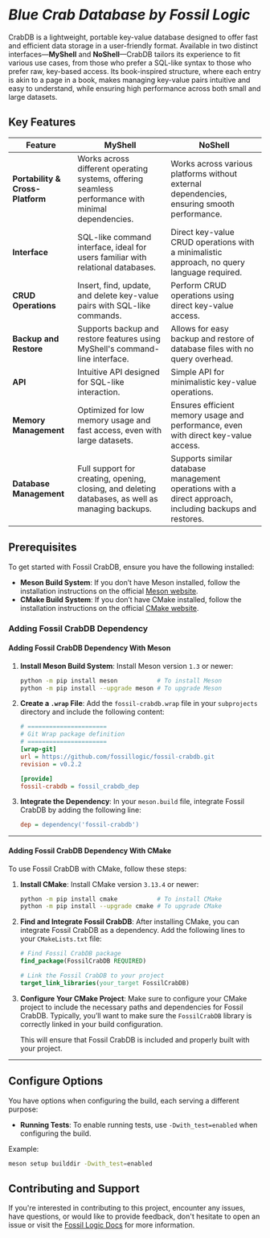 # ***Blue Crab Database by Fossil Logic***

CrabDB is a lightweight, portable key-value database designed to offer fast and efficient data storage in a user-friendly format. Available in two distinct interfaces—**MyShell** and **NoShell**—CrabDB tailors its experience to fit various use cases, from those who prefer a SQL-like syntax to those who prefer raw, key-based access. Its book-inspired structure, where each entry is akin to a page in a book, makes managing key-value pairs intuitive and easy to understand, while ensuring high performance across both small and large datasets.

## Key Features

| **Feature**                     | **MyShell**                                                                                                                                   | **NoShell**                                                                                                                                |
|----------------------------------|-----------------------------------------------------------------------------------------------------------------------------------------------|-------------------------------------------------------------------------------------------------------------------------------------------|
| **Portability & Cross-Platform** | Works across different operating systems, offering seamless performance with minimal dependencies.                                             | Works across various platforms without external dependencies, ensuring smooth performance.                                               |
| **Interface**                    | SQL-like command interface, ideal for users familiar with relational databases.                                                               | Direct key-value CRUD operations with a minimalistic approach, no query language required.                                                |
| **CRUD Operations**              | Insert, find, update, and delete key-value pairs with SQL-like commands.                                                                       | Perform CRUD operations using direct key-value access.                                                                                   |
| **Backup and Restore**           | Supports backup and restore features using MyShell's command-line interface.                                                                   | Allows for easy backup and restore of database files with no query overhead.                                                              |
| **API**                          | Intuitive API designed for SQL-like interaction.                                                                                              | Simple API for minimalistic key-value operations.                                                                                        |
| **Memory Management**            | Optimized for low memory usage and fast access, even with large datasets.                                                                     | Ensures efficient memory usage and performance, even with direct key-value access.                                                        |
| **Database Management**          | Full support for creating, opening, closing, and deleting databases, as well as managing backups.                                               | Supports similar database management operations with a direct approach, including backups and restores.                                   |

## Prerequisites

To get started with Fossil CrabDB, ensure you have the following installed:

- **Meson Build System**: If you don’t have Meson installed, follow the installation instructions on the official [Meson website](https://mesonbuild.com/Getting-meson.html).
- **CMake Build System**: If you don’t have CMake installed, follow the installation instructions on the official [CMake website](https://cmake.org/getting-started/).

### Adding Fossil CrabDB Dependency

#### Adding Fossil CrabDB Dependency With Meson

1. **Install Meson Build System**:
   Install Meson version `1.3` or newer:

   ```sh
   python -m pip install meson           # To install Meson
   python -m pip install --upgrade meson # To upgrade Meson
   ```

2. **Create a `.wrap` File**:
   Add the `fossil-crabdb.wrap` file in your `subprojects` directory and include the following content:

   ```ini
   # ======================
   # Git Wrap package definition
   # ======================
   [wrap-git]
   url = https://github.com/fossillogic/fossil-crabdb.git
   revision = v0.2.2

   [provide]
   fossil-crabdb = fossil_crabdb_dep
   ```

3. **Integrate the Dependency**:
   In your `meson.build` file, integrate Fossil CrabDB by adding the following line:

   ```ini
   dep = dependency('fossil-crabdb')
   ```

---

#### Adding Fossil CrabDB Dependency With CMake

To use Fossil CrabDB with CMake, follow these steps:

1. **Install CMake**:
   Install CMake version `3.13.4` or newer:

   ```sh
   python -m pip install cmake           # To install CMake
   python -m pip install --upgrade cmake # To upgrade CMake
   ```

2. **Find and Integrate Fossil CrabDB**:
   After installing CMake, you can integrate Fossil CrabDB as a dependency. Add the following lines to your `CMakeLists.txt` file:

   ```cmake
   # Find Fossil CrabDB package
   find_package(FossilCrabDB REQUIRED)

   # Link the Fossil CrabDB to your project
   target_link_libraries(your_target FossilCrabDB)
   ```

3. **Configure Your CMake Project**:
   Make sure to configure your CMake project to include the necessary paths and dependencies for Fossil CrabDB. Typically, you’ll want to make sure the `FossilCrabDB` library is correctly linked in your build configuration.

   This will ensure that Fossil CrabDB is included and properly built with your project.

---

## Configure Options

You have options when configuring the build, each serving a different purpose:

- **Running Tests**: To enable running tests, use `-Dwith_test=enabled` when configuring the build.

Example:

```sh
meson setup builddir -Dwith_test=enabled
```

## Contributing and Support

If you're interested in contributing to this project, encounter any issues, have questions, or would like to provide feedback, don't hesitate to open an issue or visit the [Fossil Logic Docs](https://fossillogic.com/docs) for more information.
